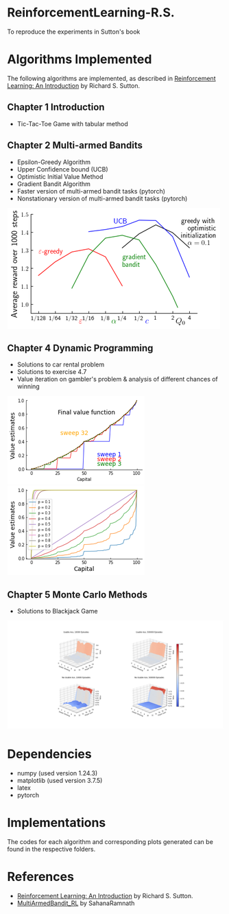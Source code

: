 # ReinforcementLearning-R.S.
To reproduce the experiments in Sutton's book

# Algorithms Implemented
The following algorithms are implemented, as described in [Reinforcement Learning: An Introduction](http://incompleteideas.net/book/RLbook2020trimmed.pdf) by Richard S. Sutton.

## Chapter 1 Introduction  
- Tic-Tac-Toe Game with tabular method

## Chapter 2 Multi-armed Bandits 
- Epsilon-Greedy Algorithm
- Upper Confidence bound (UCB)
- Optimistic Initial Value Method
- Gradient Bandit Algorithm
- Faster version of multi-armed bandit tasks (pytorch)
- Nonstationary version of multi-armed bandit tasks (pytorch)

![Stationary](https://github.com/erxiong0/ReinforcementLearning-R.S./blob/main/Chapter2-Multi-armed-Bandits/ordinary_version/parameter-study-of-various-bandit-methods.png)

## Chapter 4 Dynamic Programming  
- Solutions to car rental problem
- Solutions to exercise 4.7
- Value iteration on gambler's problem & analysis of different chances of winning

![](https://github.com/erxiong0/ReinforcementLearning-R.S./blob/main/Chapter4-DynamicProgramming/GamblersProblem/gamblerGame_value.png)
![](https://github.com/erxiong0/ReinforcementLearning-R.S./blob/main/Chapter4-DynamicProgramming/GamblersProblem/gamblerGame_prob.png)

## Chapter 5 Monte Carlo Methods
- Solutions to Blackjack Game

![](https://github.com/erxiong0/ReinforcementLearning-R.S./blob/main/Chapter5-MonteCarloMethods/monte_carlo_on_policy.png)

# Dependencies  
- numpy (used version 1.24.3)
- matplotlib (used version 3.7.5)
- latex
- pytorch

# Implementations  
The codes for each algorithm and corresponding plots generated can be found in the respective folders.  


# References  
- [Reinforcement Learning: An Introduction](http://incompleteideas.net/book/RLbook2020trimmed.pdf) by Richard S. Sutton.
- [MultiArmedBandit_RL](https://github.com/SahanaRamnath/MultiArmedBandit_RL/tree/master) by SahanaRamnath
